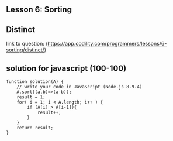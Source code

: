 ## Lesson 6: Sorting
## Distinct
link to question: (https://app.codility.com/programmers/lessons/6-sorting/distinct/)

## solution for javascript (100-100)
```
function solution(A) {
    // write your code in JavaScript (Node.js 8.9.4)
    A.sort((a,b)=>(a-b));
    result = 1;
    for( i = 1; i < A.length; i++ ) {
        if (A[i] > A[i-1]){
            result++;
        }
    }
    return result;
}

```
